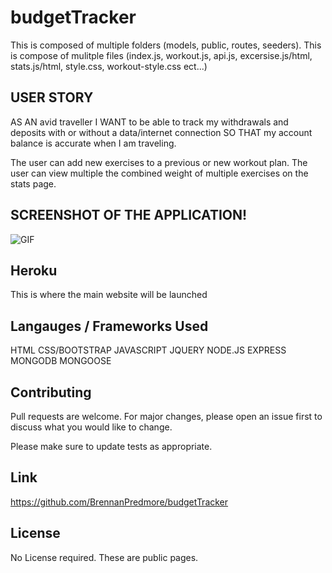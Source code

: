 # budgetTracker

This is composed of multiple folders (models, public, routes, seeders). This is compose of mulitple files (index.js, workout.js, api.js, excersise.js/html, stats.js/html, style.css, workout-style.css ect...)

## USER STORY
AS AN avid traveller 
I WANT to be able to track my withdrawals and deposits with or without a data/internet connection 
SO THAT my account balance is accurate when I am traveling.

The user can add new exercises to a previous or new workout plan. The user can view multiple the combined weight of multiple exercises on the stats page.

## SCREENSHOT OF THE APPLICATION!
![GIF]()

## Heroku

This is where the main website will be launched 


## Langauges / Frameworks Used

HTML
CSS/BOOTSTRAP
JAVASCRIPT
JQUERY
NODE.JS
EXPRESS
MONGODB
MONGOOSE

## Contributing
Pull requests are welcome. For major changes, please open an issue first to discuss what you would like to change.

Please make sure to update tests as appropriate.

## Link
https://github.com/BrennanPredmore/budgetTracker

## License
No License required. These are public pages. 


